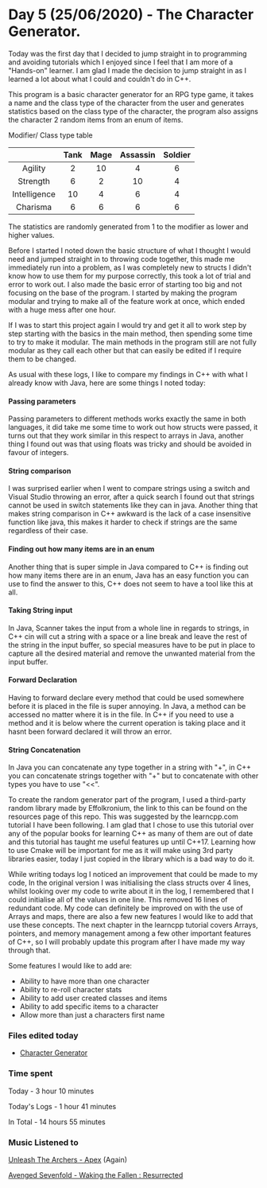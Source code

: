 # Day 5 (25/06/2020) - The Character Generator.
Today was the first day that I decided to jump straight in to programming and avoiding tutorials which I enjoyed since I feel that I am more of a "Hands-on" learner. I am glad I made the decision to jump straight in as I learned a lot about what I could and couldn't do in C++.

This program is a basic character generator for an RPG type game, it takes a name and the class type of the character from the user and generates statistics based on the class type of the character, the program also assigns the character 2 random items from an enum of items.

Modifier/ Class type table

|             | Tank | Mage| Assassin | Soldier |
|:-----------:|:----:|:----:|:--------:|:-------:| 
| Agility     |2     |10    |4         |6        |
| Strength    |6     |2     |10        |4        |
| Intelligence|10    |4     |6         |4        |
| Charisma    |6     |6     |6         |6        |

The statistics are randomly generated from 1 to the modifier as lower and higher values.

Before I started I noted down the basic structure of what I thought I would need and jumped straight in to throwing code together, this made me immediately run into a problem, as I was completely new to structs I didn't know how to use them for my purpose correctly, this took a lot of trial and error to work out. I also made the basic error of starting too big and not focusing on the base of the program. I started by making the program modular and trying to make all of the feature work at once, which ended with a huge mess after one hour.

If I was to start this project again I would try and get it all to work step by step starting with the basics in the main method, then spending some time to try to make it modular. The main methods in the program still are not fully modular as they call each other but that can easily be edited if I require them to be changed.

As usual with these logs, I like to compare my findings in C++ with what I already know with Java, here are some things I noted today:

#### Passing parameters
Passing parameters to different methods works exactly the same in both languages, it did take me some time to work out how structs were passed, it turns out that they work similar in this respect to arrays in Java, another thing I found out was that using floats was tricky and should be avoided in favour of integers.

#### String comparison
I was surprised earlier when I went to compare strings using a switch and Visual Studio throwing an error, after a quick search I found out that strings cannot be used in switch statements like they can in java. Another thing that makes string comparison in C++ awkward is the lack of a case insensitive function like java, this makes it harder to check if strings are the same regardless of their case.

#### Finding out how many items are in an enum
Another thing that is super simple in Java compared to C++ is finding out how many items there are in an enum, Java has an easy function you can use to find the answer to this, C++ does not seem to have a tool like this at all.

#### Taking String input
In Java, Scanner takes the input from a whole line in regards to strings, in C++ cin will cut a string with a space or a line break and leave the rest of the string in the input buffer, so special measures have to be put in place to capture all the desired material and remove the unwanted material from the input buffer.

#### Forward Declaration
Having to forward declare every method that could be used somewhere before it is placed in the file is super annoying. In Java, a method can be accessed no matter where it is in the file. In C++ if you need to use a method and it is below where the current operation is taking place and it hasnt been forward declared it will throw an error.

#### String Concatenation
In Java you can concatenate any type together in a string with "+", in C++ you can concatenate strings together with "+" but to concatenate with other types you have to use "<<". 

To create the random generator part of the program, I used a third-party random library made by Effolkronium, the link to this can be found on the resources page of this repo. This was suggested by the learncpp.com tutorial I have been following. I am glad that I chose to use this tutorial over any of the popular books for learning C++ as many of them are out of date and this tutorial has taught me useful features up until C++17. Learning how to use Cmake will be important for me as it will make using 3rd party libraries easier, today I just copied in the library which is a bad way to do it.

While writing todays log I noticed an improvement that could be made to my code, In the original version I was initialising the class structs over 4 lines, whilst looking over my code to write about it in the log, I remembered that I could initialise all of the values in one line. This removed 16 lines of redundant code. My code can definitely be improved on with the use of Arrays and maps, there are also a few new features I would like to add that use these concepts. The next chapter in the learncpp tutorial covers Arrays, pointers, and memory management among a few other important features of C++, so I will probably update this program after I have made my way through that.

Some features I would like to add are:

* Ability to have more than one character
* Ability to re-roll character stats
* Ability to add user created classes and items
* Ability to add specific items to a character
* Allow more than just a characters first name

### Files edited today
* [Character Generator](https://github.com/ZenoxSphere/ZS_100_Days_Of_Code/blob/master/Code/Character_Generator/Character_Generator/Character_Generator.cpp)
### Time spent
Today - 3 hour 10 minutes

Today's Logs - 1 hour 41 minutes

In Total - 14 hours 55 minutes
### Music Listened to
[Unleash The Archers - Apex](https://open.spotify.com/album/505PSAdJ9BVuKUZLuhXVFc?si=B1KcGbCRTZGY20UlQ7NVWw) (Again)

[Avenged Sevenfold - Waking the Fallen : Resurrected](https://open.spotify.com/album/6V3hjAUhRZU5aLeNNxTOUo?si=3LXWwvJERFu3pPV-oxyleg)